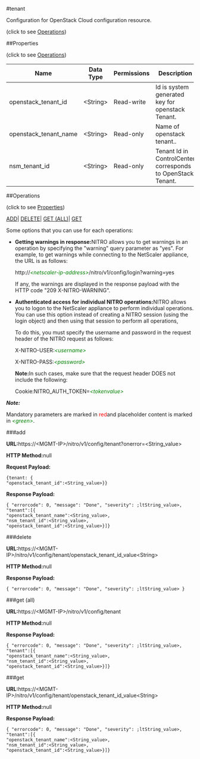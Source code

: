 #tenant



Configuration for OpenStack Cloud configuration resource.

<span>(click to see [Operations](#operations))</span>



##Properties 

<span>(click to see [Operations](#operations))</span>





<table><thead><tr><th>Name</th><th>Data Type</th><th>Permissions</th><th>Description</th></tr></thead><tbody><tr><td>openstack_tenant_id</td><td>&lt;String></td><td>Read-write</td><td>Id is system generated key for openstack Tenant.</td></tr><tr><td>openstack_tenant_name</td><td>&lt;String></td><td>Read-only</td><td>Name of openstack tenant..</td></tr><tr><td>nsm_tenant_id</td><td>&lt;String></td><td>Read-only</td><td>Tenant Id in ControlCenter corresponds to OpenStack Tenant.</td></tr></tbody></table>

##Operations 

<span>(click to see [Properties](#properties))</span>





[ADD](#add)| [DELETE](#delete)| [GET (ALL)](#get-all)| [GET](#get)





Some options that you can use for each operations:

<ul><li><p><b>Getting warnings in response:</b>NITRO allows you to get warnings in an operation by specifying the "warning" query parameter as "yes". For example, to get warnings while connecting to the NetScaler appliance, the URL is as follows:</p><p>http://<span style="color:green;font-style:italic;">&lt;netscaler-ip-address&gt;</span>/nitro/v1/config/login?warning=yes</p><p>If any, the warnings are displayed in the response payload with the HTTP code "209 X-NITRO-WARNING".</p></li><li><p><b>Authenticated access for individual NITRO operations:</b>NITRO allows you to logon to the NetScaler appliance to perform individual operations. You can use this option instead of creating a NITRO session (using the login object) and then using that session to perform all operations,</p><p>To do this, you must specify the username and password in the request header of the NITRO request as follows:</p><p>X-NITRO-USER:<span style="color:green;font-style:italic;">&lt;username&gt;</span></p><p>X-NITRO-PASS:<span style="color:green;font-style:italic;">&lt;password&gt;</span></p><p><b>Note:</b>In such cases, make sure that the request header DOES not include the following:</p><p>Cookie:NITRO_AUTH_TOKEN=<span style="color:green;font-style:italic;">&lt;tokenvalue&gt;</span></p></li></ul>







***Note:*** 

Mandatory parameters are marked in <span style="color:#FF0000;">red</span>and placeholder content is marked in <span style="color:green;font-style:italic">&lt;green&gt;</span>.



###add







<b>URL:</b>https://&lt;MGMT-IP&gt;/nitro/v1/config/tenant?onerror=&lt;String_value&gt;

<b>HTTP Method:</b>null

<b>Request Payload: </b>
```
{tenant: {
"openstack_tenant_id":<String_value>}}
```

<b>Response Payload: </b>
```
{ "errorcode": 0, "message": "Done", "severity": ;ltString_value>, "tenant":[{
"openstack_tenant_name":<String_value>,
"nsm_tenant_id":<String_value>,
"openstack_tenant_id":<String_value>}]}
```







###delete







<b>URL:</b>https://&lt;MGMT-IP&gt;/nitro/v1/config/tenant/openstack_tenant_id_value&lt;String&gt;

<b>HTTP Method:</b>null

<b>Response Payload: </b>
```
{ "errorcode": 0, "message": "Done", "severity": ;ltString_value> }
```







###get (all)







<b>URL:</b>https://&lt;MGMT-IP&gt;/nitro/v1/config/tenant

<b>HTTP Method:</b>null

<b>Response Payload: </b>
```
{ "errorcode": 0, "message": "Done", "severity": ;ltString_value>, "tenant":[{
"openstack_tenant_name":<String_value>,
"nsm_tenant_id":<String_value>,
"openstack_tenant_id":<String_value>}]}
```







###get







<b>URL:</b>https://&lt;MGMT-IP&gt;/nitro/v1/config/tenant/openstack_tenant_id_value&lt;String&gt;

<b>HTTP Method:</b>null

<b>Response Payload: </b>
```
{ "errorcode": 0, "message": "Done", "severity": ;ltString_value>, "tenant":[{
"openstack_tenant_name":<String_value>,
"nsm_tenant_id":<String_value>,
"openstack_tenant_id":<String_value>}]}
```







